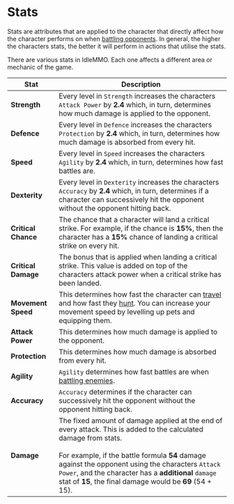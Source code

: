 # Stats

Stats are attributes that are applied to the character that directly affect how the character performs on when [battling opponents](/wiki/activities-and-challenges/hunting-and-battling). In general, the higher the characters stats, the better it will perform in actions that utilise the stats.

There are various stats in IdleMMO. Each one affects a different area or mechanic of the game.

| Stat | Description |
| ---- | ---- |
| __Strength__ | Every level in `Strength` increases the characters `Attack Power` by __2.4__ which, in turn, determines how much damage is applied to the opponent. |
| __Defence__ | Every level in `Defence` increases the characters `Protection` by __2.4__ which, in turn, determines how much damage is absorbed from every hit. |
| __Speed__ | Every level in `Speed` increases the characters `Agility` by __2.4__ which, in turn, determines how fast battles are. |
| __Dexterity__ | Every level in `Dexterity` increases the characters `Accuracy` by __2.4__ which, in turn, determines if a character can successively hit the opponent without the opponent hitting back. |
| __Critical Chance__ | The chance that a character will land a critical strike. For example, if the chance is __15%__, then the character has a __15%__ chance of landing a critical strike on every hit. |
| __Critical Damage__ |  The bonus that is applied when landing a critical strike. This value is added on top of the characters attack power when a critical strike has been landed. |
| __Movement Speed__ | This determines how fast the character can [travel](/wiki/activities-and-challenges/travelling) and how fast they [hunt](/wiki/activities-and-challenges/hunting-and-battling). You can increase your movement speed by levelling up pets and equipping them. |
| __Attack Power__ | This determines how much damage is applied to the opponent. |
| __Protection__ | This determines how much damage is absorbed from every hit. |
| __Agility__ | `Agility` determines how fast battles are when [battling enemies](/wiki/activities-and-challenges/hunting-and-battling). |
| __Accuracy__ | `Accuracy` determines if the character can successively hit the opponent without the opponent hitting back. |
| __Damage__ | The fixed amount of damage applied at the end of every attack. This is added to the calculated damage from stats. <br/><br/>For example, if the battle formula __54__ damage against the opponent using the characters `Attack Power`, and the character has a __additional__ `damage` stat of __15__, the final damage would be __69__ (54 + 15). |